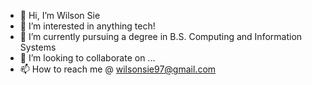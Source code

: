 - 👋 Hi, I’m Wilson Sie
- 👀 I’m interested in anything tech!
- 🌱 I’m currently pursuing a degree in B.S. Computing and Information Systems
- 💞️ I’m looking to collaborate on ...
- 📫 How to reach me @ wilsonsie97@gmail.com

<!---
waitingonalice/waitingonalice is a ✨ special ✨ repository because its `README.md` (this file) appears on your GitHub profile.
You can click the Preview link to take a look at your changes.
--->
